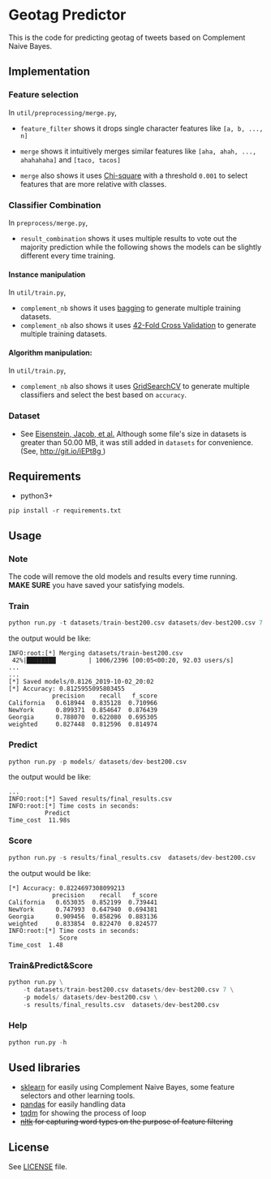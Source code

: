 # Geotag Predictor
This is the code for predicting geotag of tweets based on Complement Naive Bayes.
## Implementation
###  Feature selection 
In `util/preprocessing/merge.py`,
+ `feature_filter` shows it drops single character features like `[a, b, ..., n]`
- `merge` shows it intuitively merges similar features like `[aha, ahah, ..., ahahahaha]` and `[taco, tacos]`
+ `merge` also shows it uses [Chi-square](https://scikit-learn.org/stable/modules/generated/sklearn.feature_selection.chi2.html) with a threshold `0.001` to select features that are more relative with classes.
###  Classifier Combination 
In `preprocess/merge.py`,
+ `result_combination` shows it uses multiple results to vote out the majority prediction while the following shows the models can be slightly different every time training.
#### Instance manipulation
In `util/train.py`,
+ `complement_nb` shows it uses [bagging](https://scikit-learn.org/stable/modules/generated/sklearn.ensemble.BaggingClassifier.html) to generate multiple training datasets. 
+ `complement_nb` also shows it uses [42-Fold Cross Validation](https://scikit-learn.org/stable/modules/generated/sklearn.model_selection.GridSearchCV.html) to generate multiple training datasets. 

#### Algorithm manipulation:
In `util/train.py`, 
+ `complement_nb` also shows it uses [GridSearchCV](https://scikit-learn.org/stable/modules/generated/sklearn.model_selection.GridSearchCV.html) to generate multiple classifiers and select the best based on `accuracy`. 
### Dataset
+ See [Eisenstein, Jacob, et al.](http://www.cs.cmu.edu/~nasmith/papers/eisenstein+oconnor+smith+xing.emnlp10.pdf)
  Although some file's size in datasets is greater than 50.00 MB, it was still added in `datasets` for convenience. (See, [http://git.io/iEPt8g ](http://git.io/iEPt8g ))

## Requirements
+ python3+
```pip
pip install -r requirements.txt
```
## Usage

### Note
   The code will remove the old models and results every time running.<br >
    <strong>MAKE SURE</strong> you have saved your satisfying models.
### Train
```python
python run.py -t datasets/train-best200.csv datasets/dev-best200.csv 7

```
the output would be like:
```
INFO:root:[*] Merging datasets/train-best200.csv 
 42%|████████         | 1006/2396 [00:05<00:20, 92.03 users/s]
...
...
[*] Saved models/0.8126_2019-10-02_20:02
[*] Accuracy: 0.8125955095803455
            precision    recall   f_score
California   0.618944  0.835128  0.710966
NewYork      0.899371  0.854647  0.876439
Georgia      0.788070  0.622080  0.695305
weighted     0.827448  0.812596  0.814974
```
### Predict
```python
python run.py -p models/ datasets/dev-best200.csv 

```
the output would be like:
```
...
INFO:root:[*] Saved results/final_results.csv
INFO:root:[*] Time costs in seconds:
          Predict
Time_cost  11.98s
```
### Score
```python
python run.py -s results/final_results.csv  datasets/dev-best200.csv
```
the output would be like:
```
[*] Accuracy: 0.8224697308099213
            precision    recall   f_score
California   0.653035  0.852199  0.739441
NewYork      0.747993  0.647940  0.694381
Georgia      0.909456  0.858296  0.883136
weighted     0.833854  0.822470  0.824577
INFO:root:[*] Time costs in seconds:
              Score
Time_cost  1.48

```
### Train&Predict&Score
```python
python run.py \
    -t datasets/train-best200.csv datasets/dev-best200.csv 7 \
    -p models/ datasets/dev-best200.csv \
    -s results/final_results.csv  datasets/dev-best200.csv 
```

### Help
```python
python run.py -h
```

## Used libraries
+ [sklearn](https://scikit-learn.org/stable/index.html) for easily using Complement Naive Bayes, some feature selectors and other learning tools.
+ [pandas](https://github.com/pandas-dev/pandas.git) for easily handling data
+ [tqdm](https://github.com/tqdm/tqdm.git) for showing the process of loop
+ <strike>[nltk](https://github.com/tqdm/tqdm.git) for capturing word types on the purpose of feature filtering</strike>
## License
See [LICENSE](LICENSE) file.